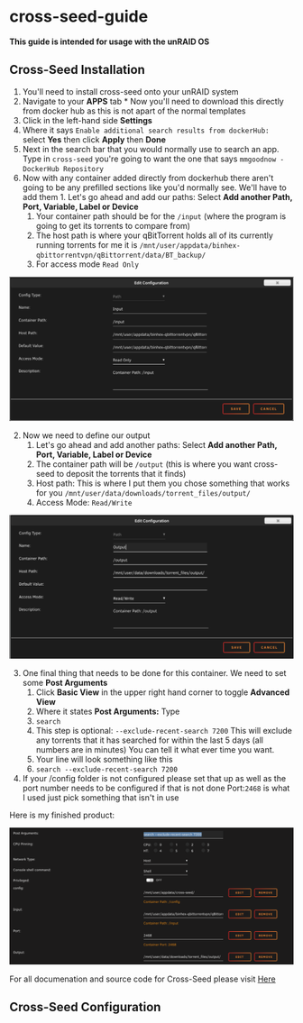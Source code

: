 # cross-seed-guide

**This guide is intended for usage with the unRAID OS**

## Cross-Seed Installation
1. You'll need to install cross-seed onto your unRAID system
  1. Navigate to your **APPS** tab
    * Now you'll need to download this directly from docker hub as this is not apart of the normal templates
  2. Click in the left-hand side **Settings**
  3. Where it says `Enable additional search results from dockerHub:` select **Yes** then click **Apply** then **Done**
  4. Next in the search bar that you would normally use to search an app. Type in `cross-seed` you're going to want the one that says `mmgoodnow - DockerHub Repository`
  5. Now with any container added directly from dockerhub there aren't going to be any prefilled sections like you'd normally see. We'll have to add them
    1. Let's go ahead and add our paths: Select **Add another Path, Port, Variable, Label or Device** 
      1. Your container path should be for the `/input` (where the program is going to get its torrents to compare from)
      2. The host path is where your qBitTorrent holds all of its currently running torrents for me it is
        `/mnt/user/appdata/binhex-qbittorrentvpn/qBittorrent/data/BT_backup/`
      3. For access mode `Read Only`
      
![input configuration!](/img/input.png "Input Settings")
      
   2. Now we need to define our output
      1. Let's go ahead and add another paths: Select **Add another Path, Port, Variable, Label or Device** 
        1. The container path will be `/output` (this is where you want cross-seed to deposit the torrents that it finds)
        2. Host path: This is where I put them you chose something that works for you 
      `/mnt/user/data/downloads/torrent_files/output/`
        3. Access Mode: `Read/Write`

![output configuration!](/img/output.png "Output Settings")

   3. One final thing that needs to be done for this container. We need to set some **Post Arguments**
      1. Click **Basic View** in the upper right hand corner to toggle **Advanced View**
      2. Where it states **Post Arguments:** Type
        1. `search`
        2. This step is optional: `--exclude-recent-search 7200` This will exclude any torrents that it has searched for within the last 5 days (all numbers are in minutes) You can tell it what ever time you want.
        3. Your line will look something like this
        4. `search --exclude-recent-search 7200`
 6. If your /config folder is not configured please set that up as well as the port number needs to be configured if that is not done Port:`2468` is what I used just pick something that isn't in use

Here is my finished product:

![finished configuration!](/img/finished.png "Finished Settings")


For all documenation and source code for Cross-Seed please visit [Here](https://github.com/mmgoodnow/cross-seed)

## Cross-Seed Configuration
